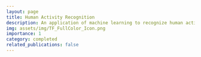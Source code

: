 ```yaml
---
layout: page
title: Human Activity Recognition
description: An application of machine learning to recognize human activities from sensor data.
img: assets/img/TF_FullColor_Icon.png
importance: 1
category: completed
related_publications: false
---
```

